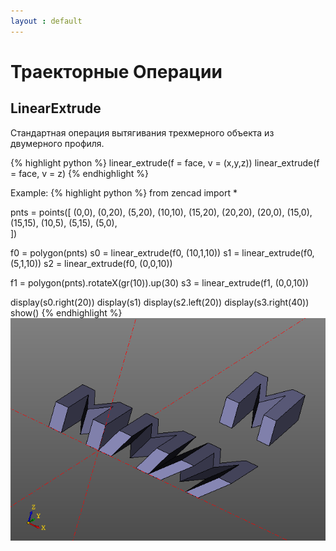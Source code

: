 ```yaml
---
layout : default
---
```


# Траекторные Операции

## LinearExtrude  
Стандартная операция вытягивания трехмерного объекта из двумерного профиля.

{% highlight python %}
linear_extrude(f = face, v = (x,y,z))
linear_extrude(f = face, v = z)
{% endhighlight %}

Example:
{% highlight python %}
from zencad import *

pnts = points([
	(0,0),
	(0,20),
	(5,20),
	(10,10),
	(15,20),
	(20,20),
	(20,0),
	(15,0),
	(15,15),
	(10,5),
	(5,15),
	(5,0),	
])

f0 = polygon(pnts)
s0 = linear_extrude(f0, (10,1,10))
s1 = linear_extrude(f0, (5,1,10))
s2 = linear_extrude(f0, (0,0,10))

f1 = polygon(pnts).rotateX(gr(10)).up(30)
s3 = linear_extrude(f1, (0,0,10))

display(s0.right(20))
display(s1)
display(s2.left(20))
display(s3.right(40))
show()
{% endhighlight %}
![box.png](../images/linear_extrude.png)
